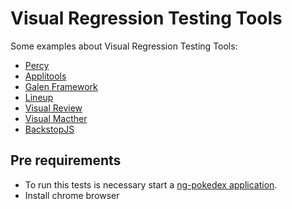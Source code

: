 # Visual Regression Testing Tools

Some examples about Visual Regression Testing Tools:
- [Percy](https://percy.io/)
- [Applitools](https://applitools.com/)
- [Galen Framework](http://galenframework.com/)
- [Lineup](https://github.com/otto-de/lineup)
- [Visual Review](https://github.com/xebia/VisualReview)
- [Visual Macther](https://github.com/concretesolutions/magneton)
- [BackstopJS](https://github.com/garris/BackstopJS)

## Pre requirements
* To run this tests is necessary start a [ng-pokedex application](https://github.com/samycici/visual-regression-tools/blob/master/ng-pokedex/README.md).
* Install chrome browser
